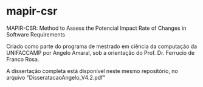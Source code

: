 # mapir-csr
MAPIR-CSR: Method to Assess the Potencial Impact Rate of Changes in Software Requirements

Criado como parte do programa de mestrado em ciência da computação da UNIFACCAMP por Angelo Amaral, sob a orientação do Prof. Dr. Ferrucio de Franco Rosa. 

A dissertação completa está disponível neste mesmo repositório, no arquivo "DisseratacaoAngelo_V4.2.pdf"
